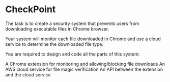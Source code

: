 # CheckPoint
The task is to create a security system that prevents users from downloading executable files in Chrome browser.

Your system will monitor each file downloaded in Chrome and use a cloud service to determine the downloaded file type.

You are required to design and code all the parts of this system:

A Chrome extension for monitoring and allowing/blocking file downloads
An AWS cloud service for file magic verification
An API between the extension and the cloud service
